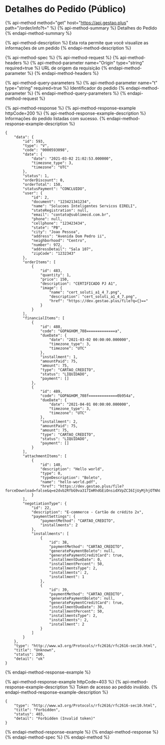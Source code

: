 # Detalhes do Pedido \(Público\)

{% api-method method="get" host="https://api.gestao.plus" path="/order/info?t=" %}
{% api-method-summary %}
Detalhes do Pedido
{% endapi-method-summary %}

{% api-method-description %}
Esta rota permite que você visualize as informações de um pedido
{% endapi-method-description %}

{% api-method-spec %}
{% api-method-request %}
{% api-method-headers %}
{% api-method-parameter name="Origin" type="string" required=true %}
URL de origem da requisição
{% endapi-method-parameter %}
{% endapi-method-headers %}

{% api-method-query-parameters %}
{% api-method-parameter name="t" type="string" required=true %}
Identificador do pedido
{% endapi-method-parameter %}
{% endapi-method-query-parameters %}
{% endapi-method-request %}

{% api-method-response %}
{% api-method-response-example httpCode=200 %}
{% api-method-response-example-description %}
Informações do pedido listadas com sucesso.
{% endapi-method-response-example-description %}

```text
{
    "data": {
        "id": 593,
        "type": "V",
        "code": "0000593098",
        "date": {
            "date": "2021-03-02 21:02:53.000000",
            "timezone_type": 3,
            "timezone": "UTC"
        },
        "status": 1,
        "orderDiscount": 0,
        "orderTotal": 150,
        "statusPayment": "CONCLUIDO",
        "user": {
            "id": 2,
            "document": "123421341234",
            "name": "Solucoes Inteligentes Servicos EIRELI",
            "stateRegistration": null,
            "email": "contato@sublimecd.com.br",
            "phone": null,
            "cellphone": "123423434",
            "state": "PB",
            "city": "Joao Pessoa",
            "address": "Avenida Dom Pedro ii",
            "neighborhood": "Centro",
            "number": 972,
            "addressDetail": "Sala 107",
            "zipCode": "1232343"
        },
        "orderItems": [
            {
                "id": 483,
                "quantity": 1,
                "price": 150,
                "description": "CERTIFICADO PJ A1",
                "image": {
                    "name": "cert_soluti_a1_4_7.png",
                    "description": "cert_soluti_a1_4_7.png",
                    "href": "https://dev.gestao.plus/file?q={}=="
                }
            }
        ],
        "financialItems": [
            {
                "id": 488,
                "code": "GOPAGHOM_708=============a",
                "dueDate": {
                    "date": "2021-03-02 00:00:00.000000",
                    "timezone_type": 3,
                    "timezone": "UTC"
                },
                "installment": 1,
                "amountPaid": 75,
                "amount": 75,
                "type": "CARTAO_CREDITO",
                "status": "LIQUIDADO",
                "payment": []
            },
            {
                "id": 489,
                "code": "GOPAGHOM_708f=============0b954a",
                "dueDate": {
                    "date": "2021-04-01 00:00:00.000000",
                    "timezone_type": 3,
                    "timezone": "UTC"
                },
                "installment": 2,
                "amountPaid": 75,
                "amount": 75,
                "type": "CARTAO_CREDITO",
                "status": "LIQUIDADO",
                "payment": []
            }
        ],
        "attachmentItems": [
            {
                "id": 140,
                "description": "Hello world",
                "type": 0,
                "typeDescription": "Boleto",
                "name": "hello-world.pdf",
                "href": "https://dev.gestao.plus/file?forceDownload=false&q=e2dvb2RfbG9va317ImRhdGEiOnsidXVpZCI6IjUyMjhjOTNhLTdiYTAtMTFlYi1iMzNiLTAyNDJhYzExMDAwMyJ9LCJobWFjIjoiMmNiMzc1MjQ2NThjZjQ3Njg4NTA3OGVjYmIwYWFhMjJlYzE2YTA4OTVhNTY3NDU5NDM2NDFiMjJmNzhhNzZlZSIsIm5vbmNlIjoiNDQ2MDE2MjIwNjI2MzAifQ=="
            }
        ],
        "negotiationType": {
            "id": 22,
            "description": "E-commerce - Cartão de crédito 2x",
            "paymentSettings": {
                "paymentMethod": "CARTAO_CREDITO",
                "installments": 2
            },
            "installments": [
                {
                    "id": 38,
                    "paymentMethod": "CARTAO_CREDITO",
                    "generatePaymentBoleto": null,
                    "generatePaymentCreditCard": true,
                    "installmentDueDate": 0,
                    "installmentPercent": 50,
                    "installmentsType": 2,
                    "installments": 2,
                    "installment": 1
                },
                {
                    "id": 39,
                    "paymentMethod": "CARTAO_CREDITO",
                    "generatePaymentBoleto": null,
                    "generatePaymentCreditCard": true,
                    "installmentDueDate": 30,
                    "installmentPercent": 50,
                    "installmentsType": 2,
                    "installments": 2,
                    "installment": 2
                }
            ]
        }
    },
    "type": "http://www.w3.org/Protocols/rfc2616/rfc2616-sec10.html",
    "title": "Unknown",
    "status": 200,
    "detail": "ok"
}
```
{% endapi-method-response-example %}

{% api-method-response-example httpCode=403 %}
{% api-method-response-example-description %}
Token de acesso ao pedido inválido.
{% endapi-method-response-example-description %}

```text
{
    "type": "http://www.w3.org/Protocols/rfc2616/rfc2616-sec10.html",
    "title": "Forbidden",
    "status": 403,
    "detail": "Forbidden (Invalid token)"
}
```
{% endapi-method-response-example %}
{% endapi-method-response %}
{% endapi-method-spec %}
{% endapi-method %}

